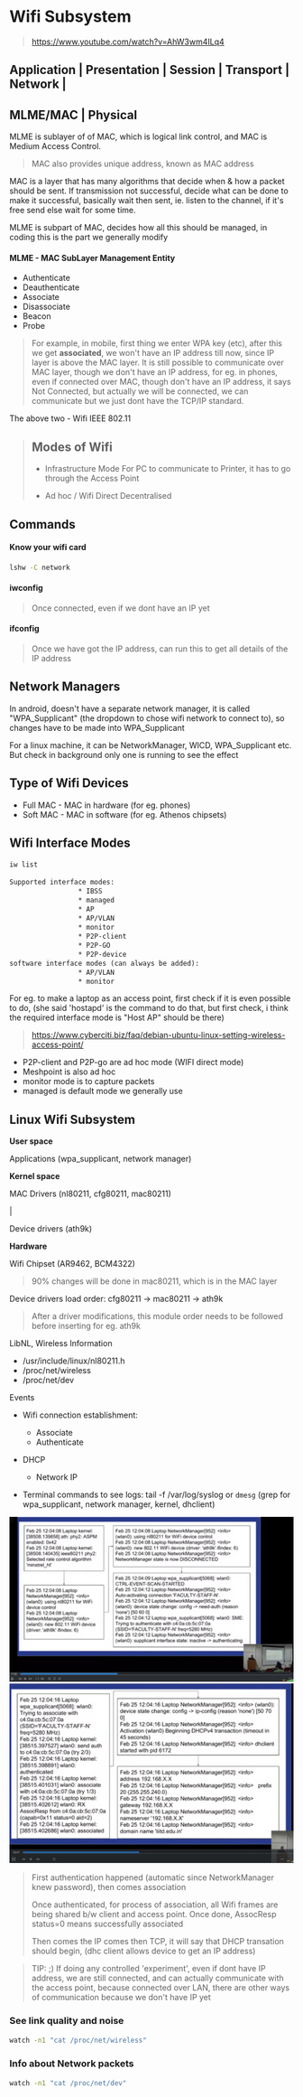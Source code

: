 # Wifi Subsystem

> https://www.youtube.com/watch?v=AhW3wm4ILq4

Application
|
Presentation
|
Session
|
Transport
|
Network
|
----------
MLME/MAC
|
Physical
----------

MLME is sublayer of of MAC, which is logical link control, and MAC is Medium
Access Control.

> MAC also provides unique address, known as MAC address

MAC is a layer that has many algorithms that decide when & how a packet should
be sent. If transmission not successful, decide what can be done to make it
successful, basically wait then sent, ie. listen to the channel, if it's free
send else wait for some time.

MLME is subpart of MAC, decides how all this should be managed, in coding this
is the part we generally modify

#### MLME - MAC SubLayer Management Entity
* Authenticate
* Deauthenticate
* Associate
* Disassociate
* Beacon
* Probe

> For example, in mobile, first thing we enter WPA key (etc), after this we get
> **associated**, we won't have an IP address till now, since IP layer is above
> the MAC layer.
> It is still possible to communicate over MAC layer, though we don't have an IP
> address, for eg. in phones, even if connected over MAC, though don't have an
> IP address, it says Not Connected, but actually we will be connected, we can
> communicate but we just dont have the TCP/IP standard.


 The above two - Wifi IEEE 802.11


> ## Modes of Wifi
>
> * Infrastructure Mode
> For PC to communicate to Printer, it has to go through the Access Point 
>
> * Ad hoc / Wifi Direct
> Decentralised
>

## Commands

#### Know your wifi card

```sh
lshw -C network
```

#### iwconfig
> Once connected, even if we dont have an IP yet


#### ifconfig
> Once we have got the IP address, can run this to get all details of the IP
> address

## Network Managers

In android, doesn't have a separate network manager, it is called
"WPA_Supplicant" (the dropdown to chose wifi network to connect to), so changes
have to be made into WPA_Supplicant

For a linux machine, it can be NetworkManager, WICD, WPA_Supplicant etc.
But check in background only one is running to see the effect

## Type of Wifi Devices

* Full MAC - MAC in hardware (for eg. phones)
* Soft MAC - MAC in software (for eg. Athenos chipsets)

## Wifi Interface Modes

```sh
iw list
```

```
Supported interface modes:
                 * IBSS
                 * managed
                 * AP
                 * AP/VLAN
                 * monitor
                 * P2P-client
                 * P2P-GO
                 * P2P-device
software interface modes (can always be added):
                 * AP/VLAN
                 * monitor
```

For eg. to make a laptop as an access point, first check if it is even possible
to do, (she said 'hostapd' is the command to do that, but first check, i think
the required interface mode is "Host AP" should be there)
> https://www.cyberciti.biz/faq/debian-ubuntu-linux-setting-wireless-access-point/

* P2P-client and P2P-go are ad hoc mode (WIFI direct mode)
* Meshpoint is also ad hoc
* monitor mode is to capture packets
* managed is default mode we generally use

## Linux Wifi Subsystem

**User space**

Applications (wpa_supplicant, network manager)

**Kernel space**

MAC Drivers  (nl80211, cfg80211, mac80211)

|

Device drivers (ath9k)

**Hardware**

Wifi Chipset (AR9462, BCM4322)

> 90% changes will be done in mac80211, which is in the MAC layer

Device drivers load order: cfg80211 -> mac80211 -> ath9k

> After a driver modifications, this module order needs to be followed before
> inserting for eg. ath9k

LibNL, Wireless Information
* /usr/include/linux/nl80211.h
* /proc/net/wireless
* /proc/net/dev

Events
* Wifi connection establishment:
  * Associate
  * Authenticate
* DHCP
  * Network IP

* Terminal commands to see logs:
tail -f /var/log/syslog or `dmesg` (grep for wpa_supplicant, network manager,
kernel, dhclient)

![](after_modprobe_logs.png)
![](after_modprobe_logs2.png)

> First authentication happened (automatic since NetworkManager knew password),
> then comes association
> 
> Once authenticated, for process of association, all Wifi frames are being
> shared b/w client and access point.
> Once done, AssocResp status=0 means successfully associated
>
> Then comes the IP comes then TCP, it will say that DHCP transation should
> begin, (dhc client allows device to get an IP address)
>

> TIP: ;)
If doing any controlled 'experiment', even if dont have IP address, we are still
connected, and can actually communicate with the access point, because connected
over LAN, there are other ways of communication because we don't have IP yet

### See link quality and noise

```sh
watch -n1 "cat /proc/net/wireless"
```

### Info about Network packets
```sh
watch -n1 "cat /proc/net/dev"
```


